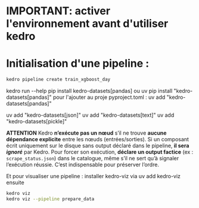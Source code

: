 # **IMPORTANT**: activer l'environnement avant d'utiliser kedro
# Initialisation d'une pipeline :
```bash 
kedro pipeline create train_xgboost_day
```
 kedro run --help
 pip install kedro-datasets[pandas] ou uv pip install "kedro-datasets[pandas]"
pour l'ajouter au proje pyproject.toml : uv add "kedro-datasets[pandas]"

uv add "kedro-datasets[json]"
uv add "kedro-datasets[text]"
 uv add "kedro-datasets[pickle]"

**ATTENTION**
Kedro **n’exécute pas un nœud** s’il ne trouve **aucune dépendance explicite** entre les nœuds (entrées/sorties). Si un composant écrit uniquement sur le disque sans output déclaré dans le pipeline, **il sera *ignoré*** par Kedro.
Pour forcer son exécution, **déclare un output factice** (ex : `scrape_status.json`) dans le catalogue, même s’il ne sert qu’à signaler l’exécution réussie. C’est indispensable pour préserver l’ordre.

Et pour visualiser une pipeline :
installer kedro-viz via uv add kedro-viz
ensuite 
```bash
kedro viz
kedro viz --pipeline prepare_data
```

